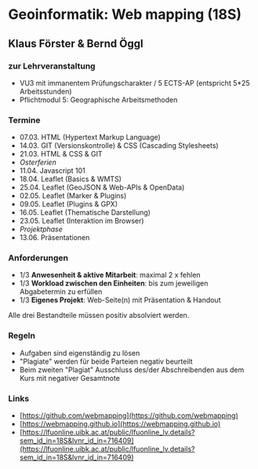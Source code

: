 # Geoinformatik: Web mapping (18S)
## Klaus Förster & Bernd Öggl

### zur Lehrveranstaltung
* VU3 mit immanentem Prüfungscharakter / 5 ECTS-AP (entspricht 5*25 Arbeitsstunden)
* Pflichtmodul 5: Geographische Arbeitsmethoden

### Termine
* 07.03.  HTML (Hypertext Markup Language)
* 14.03.  GIT (Versionskontrolle) & CSS (Cascading Stylesheets)
* 21.03.  HTML & CSS & GIT
* *Osterferien*
* 11.04.  Javascript 101
* 18.04.  Leaflet (Basics & WMTS)
* 25.04.  Leaflet (GeoJSON & Web-APIs & OpenData)
* 02.05.  Leaflet (Marker & Plugins)
* 09.05.  Leaflet (Plugins & GPX)
* 16.05.  Leaflet (Thematische Darstellung)
* 23.05.  Leaflet (Interaktion im Browser)
* *Projektphase*
* 13.06.  Präsentationen

### Anforderungen
* 1/3 **Anwesenheit & aktive Mitarbeit**: maximal 2 x fehlen
* 1/3 **Workload zwischen den Einheiten**: bis zum jeweiligen Abgabetermin zu erfüllen
* 1/3 **Eigenes Projekt**: Web-Seite(n) mit Präsentation & Handout

Alle drei Bestandteile müssen positiv absolviert werden.

### Regeln
* Aufgaben sind eigenständig zu lösen
* "Plagiate" werden für beide Parteien negativ beurteilt
* Beim zweiten "Plagiat" Ausschluss des/der Abschreibenden aus dem Kurs mit negativer Gesamtnote

### Links
* [https://github.com/webmapping](https://github.com/webmapping)
* [https://webmapping.github.io](https://webmapping.github.io)
* [https://lfuonline.uibk.ac.at/public/lfuonline_lv.details?sem_id_in=18S&lvnr_id_in=716409](https://lfuonline.uibk.ac.at/public/lfuonline_lv.details?sem_id_in=18S&lvnr_id_in=716409)
